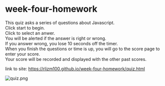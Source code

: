 # week-four-homework
This quiz asks a series of questions about Javascript.\
Click start to begin.\
Click to select an anwer.\
You will be alerted if the answer is right or wrong.\
If you answer wrong, you lose 10 seconds off the timer.\
When you finish the questions or time is up, you will go to the score page to enter your score.\
Your score will be recorded and displayed with the other past scores.

link to site: https://rlizm100.github.io/week-four-homework/quiz.html

![quiz.png](https://github.com/rlizm100/week-four-homework/blob/master/quiz.png)
